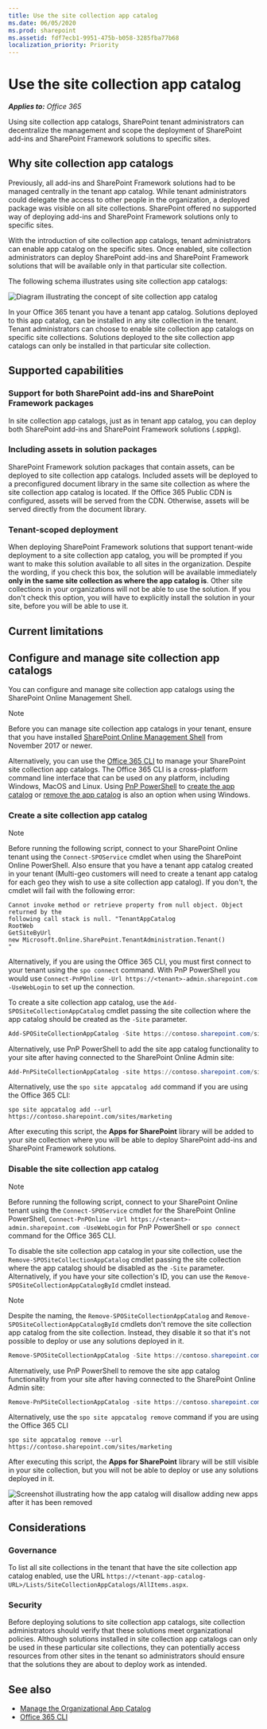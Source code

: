 ```yaml
---
title: Use the site collection app catalog
ms.date: 06/05/2020
ms.prod: sharepoint
ms.assetid: fdf7ecb1-9951-475b-b058-3285fba77b68
localization_priority: Priority
---
```


# Use the site collection app catalog

_**Applies to:** Office 365_

Using site collection app catalogs, SharePoint tenant administrators can decentralize the management and scope the deployment of SharePoint add-ins and SharePoint Framework solutions to specific sites.

## Why site collection app catalogs

Previously, all add-ins and SharePoint Framework solutions had to be managed centrally in the tenant app catalog. While tenant administrators could delegate the access to other people in the organization, a deployed package was visible on all site collections. SharePoint offered no supported way of deploying add-ins and SharePoint Framework solutions only to specific sites.

With the introduction of site collection app catalogs, tenant administrators can enable app catalog on the specific sites. Once enabled, site collection administrators can deploy SharePoint add-ins and SharePoint Framework solutions that will be available only in that particular site collection.

The following schema illustrates using site collection app catalogs:

![Diagram illustrating the concept of site collection app catalog](../images/site-collection-app-catalog-diagram.png)

In your Office 365 tenant you have a tenant app catalog. Solutions deployed to this app catalog, can be installed in any site collection in the tenant. Tenant administrators can choose to enable site collection app catalogs on specific site collections. Solutions deployed to the site collection app catalogs can only be installed in that particular site collection.

## Supported capabilities

### Support for both SharePoint add-ins and SharePoint Framework packages

In site collection app catalogs, just as in tenant app catalog, you can deploy both SharePoint add-ins and SharePoint Framework solutions (.sppkg).

### Including assets in solution packages

SharePoint Framework solution packages that contain assets, can be deployed to site collection app catalogs. Included assets will be deployed to a preconfigured document library in the same site collection as where the site collection app catalog is located. If the Office 365 Public CDN is configured, assets will be served from the CDN. Otherwise, assets will be served directly from the document library.

### Tenant-scoped deployment

When deploying SharePoint Framework solutions that support tenant-wide deployment to a site collection app catalog, you will be prompted if you want to make this solution available to all sites in the organization. Despite the wording, if you check this box, the solution will be available immediately **only in the same site collection as where the app catalog is**. Other site collections in your organizations will not be able to use the solution. If you don't check this option, you will have to explicitly install the solution in your site, before you will be able to use it.

## Current limitations

## Configure and manage site collection app catalogs

You can configure and manage site collection app catalogs using the SharePoint Online Management Shell.

> [!NOTE]
> Before you can manage site collection app catalogs in your tenant, ensure that you have installed [SharePoint Online Management Shell](https://www.microsoft.com/download/details.aspx?id=35588) from November 2017 or newer.

Alternatively, you can use the [Office 365 CLI](https://sharepoint.github.io/office365-cli?utm_source=msft_docs&utm_medium=page&utm_campaign=Use+the+site+collection+app+catalog) to manage your SharePoint site collection app catalogs. The Office 365 CLI is a cross-platform command line interface that can be used on any platform, including Windows, MacOS and Linux. Using [PnP PowerShell](https://docs.microsoft.com/powershell/sharepoint/sharepoint-pnp/sharepoint-pnp-cmdlets?view=sharepoint-ps) to [create the app catalog](https://docs.microsoft.com/powershell/module/sharepoint-pnp/add-pnpsitecollectionappcatalog?view=sharepoint-ps) or [remove the app catalog](https://docs.microsoft.com/powershell/module/sharepoint-pnp/remove-pnpsitecollectionappcatalog?view=sharepoint-ps) is also an option when using Windows.

### Create a site collection app catalog

> [!NOTE]
> Before running the following script, connect to your SharePoint Online tenant using the `Connect-SPOService` cmdlet when using the SharePoint Online PowerShell. Also ensure that you have a tenant app catalog created in your tenant (Multi-geo customers will need to create a tenant app catalog for each geo they wish to use a site collection app catalog). If you don't, the cmdlet will fail with the following error:
> ```text
> Cannot invoke method or retrieve property from null object. Object returned by the
> following call stack is null. "TenantAppCatalog
> RootWeb
> GetSiteByUrl
> new Microsoft.Online.SharePoint.TenantAdministration.Tenant()
> "
> ```
>
> Alternatively, if you are using the Office 365 CLI, you must first connect to your tenant using the `spo connect` command. With PnP PowerShell you would use `Connect-PnPOnline -Url https://<tenant>-admin.sharepoint.com -UseWebLogin` to set up the connection.

To create a site collection app catalog, use the `Add-SPOSiteCollectionAppCatalog` cmdlet passing the site collection where the app catalog should be created as the `-Site` parameter.

```powershell
Add-SPOSiteCollectionAppCatalog -Site https://contoso.sharepoint.com/sites/marketing
```

Alternatively, use PnP PowerShell to add the site app catalog functionality to your site after having connected to the SharePoint Online Admin site:

```powershell
Add-PnPSiteCollectionAppCatalog -site https://contoso.sharepoint.com/sites/marketing
```

Alternatively, use the `spo site appcatalog add` command if you are using the Office 365 CLI:

```shell
spo site appcatalog add --url https://contoso.sharepoint.com/sites/marketing
```

After executing this script, the **Apps for SharePoint** library will be added to your site collection where you will be able to deploy SharePoint add-ins and SharePoint Framework solutions.

### Disable the site collection app catalog

> [!NOTE]
> Before running the following script, connect to your SharePoint Online tenant using the `Connect-SPOService` cmdlet for the SharePoint Online PowerShell, `Connect-PnPOnline -Url https://<tenant>-admin.sharepoint.com -UseWebLogin` for PnP PowerShell or `spo connect` command for the Office 365 CLI.

To disable the site collection app catalog in your site collection, use the `Remove-SPOSiteCollectionAppCatalog` cmdlet passing the site collection where the app catalog should be disabled as the `-Site` parameter. Alternatively, if you have your site collection's ID, you can use the `Remove-SPOSiteCollectionAppCatalogById` cmdlet instead.

> [!NOTE]
> Despite the naming, the `Remove-SPOSiteCollectionAppCatalog` and `Remove-SPOSiteCollectionAppCatalogById` cmdlets don't remove the site collection app catalog from the site collection. Instead, they disable it so that it's not possible to deploy or use any solutions deployed in it.

```powershell
Remove-SPOSiteCollectionAppCatalog -Site https://contoso.sharepoint.com/sites/marketing
```

Alternatively, use PnP PowerShell to remove the site app catalog functionality from your site after having connected to the SharePoint Online Admin site:

```powershell
Remove-PnPSiteCollectionAppCatalog -site https://contoso.sharepoint.com/sites/marketing
```

Alternatively, use the `spo site appcatalog remove` command if you are using the Office 365 CLI

```shell
spo site appcatalog remove --url https://contoso.sharepoint.com/sites/marketing
```

After executing this script, the **Apps for SharePoint** library will be still visible in your site collection, but you will not be able to deploy or use any solutions deployed in it.

![Screenshot illustrating how the app catalog will disallow adding new apps after it has been removed](../images/site-collection-app-catalog-disabled.png)

## Considerations

### Governance

To list all site collections in the tenant that have the site collection app catalog enabled, use the URL `https://<tenant-app-catalog-URL>/Lists/SiteCollectionAppCatalogs/AllItems.aspx`.

### Security

Before deploying solutions to site collection app catalogs, site collection administrators should verify that these solutions meet organizational policies. Although solutions installed in site collection app catalogs can only be used in these particular site collections, they can potentially access resources from other sites in the tenant so administrators should ensure that the solutions they are about to deploy work as intended.

## See also

- [Manage the Organizational App Catalog](https://docs.microsoft.com/en-us/sharepoint/use-app-catalog)
- [Office 365 CLI](https://sharepoint.github.io/office365-cli?utm_source=msft_docs&utm_medium=page&utm_campaign=Use+the+site+collection+app+catalog)

